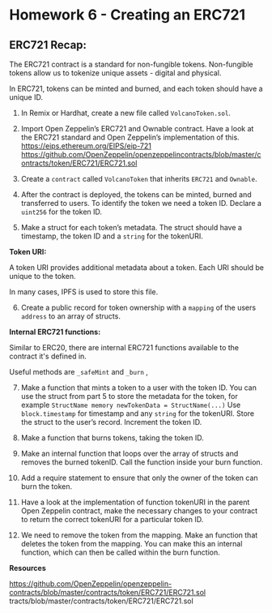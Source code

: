 # Homework 6 - Creating an ERC721

## ERC721 Recap:

The ERC721 contract is a standard for non-fungible tokens. Non-fungible tokens allow us to tokenize unique assets - digital and physical.

In ERC721, tokens can be minted and burned, and each token should have a unique ID.

1. In Remix or Hardhat, create a new file called `VolcanoToken.sol`.

2. Import Open Zeppelin’s ERC721 and Ownable contract.
   Have a look at the ERC721 standard and Open Zeppelin’s implementation of this.
   https://eips.ethereum.org/EIPS/eip-721
   https://github.com/OpenZeppelin/openzeppelincontracts/blob/master/contracts/token/ERC721/ERC721.sol

3. Create a `contract` called `VolcanoToken` that inherits `ERC721` and `Ownable`.

4. After the contract is deployed, the tokens can be minted, burned and transferred to users. To identify the token we need a token ID. Declare a `uint256` for the token ID.

5. Make a struct for each token’s metadata. The struct should have a timestamp, the token ID and a `string` for the tokenURI.

**Token URI:**

A token URI provides additional metadata about a token. Each URI should be unique to the token.

In many cases, IPFS is used to store this file.

6. Create a public record for token ownership with a `mapping` of the users `address` to an array of structs.

**Internal ERC721 functions:**

Similar to ERC20, there are internal ERC721 functions available to the contract it's defined in.

Useful methods are `_safeMint` and `_burn` ,

7. Make a function that mints a token to a user with the token ID. You can use the struct from part 5 to store the metadata for the token, for example
   `StructName memory newTokenData = StructName(...)`
   Use `block.timestamp` for timestamp and any `string` for the tokenURI.
   Store the struct to the user’s record.
   Increment the token ID.

8. Make a function that burns tokens, taking the token ID.

9. Make an internal function that loops over the array of structs and removes the burned tokenID. Call the function inside your burn function.

10. Add a require statement to ensure that only the owner of the token can burn the token.

11. Have a look at the implementation of function tokenURI in the parent Open Zeppelin contract, make the necessary changes to your contract to return the correct tokenURI for a particular token ID.

12. We need to remove the token from the mapping. Make an function that deletes the token from the mapping. You can make this an internal function, which can then be called within the burn function.

**Resources**

https://github.com/OpenZeppelin/openzeppelin-contracts/blob/master/contracts/token/ERC721/ERC721.sol
tracts/blob/master/contracts/token/ERC721/ERC721.sol

